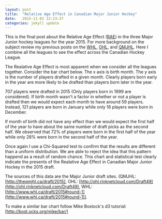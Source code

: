 ```yaml
---
layout: post
title:  "Relative Age Effect in Canadian Major Junior Hockey"
date:   2015-11-02 12:23:37
categories: jekyll update
---
```

<style>

.bar {
  fill: steelblue;
}

.bar:hover {
	fill: brown;
}

.axis {
	font: 10px sans-serif;
}

.axis path,
.axis line {
	fill: none;
	stroke: #000;
	shape-rendering: crispEdges;
}

.x.axis path {
	display: none;
}
.d3-tip {
	line-height: 1;
	font-weight: bold;
	padding: 10px;
	background: rgba(0,0,0,0.8);
	color: #fff;
	border-radius: 2px;
}

/* Creates a small triangle extender for the tooltip */
.d3-tip:after {
	box-sizing: border-box;
	display: inline;
	font-size: 8px;
	width = 100%;
	line-height: 1;
	color: rgba(0,0,0, 0.8);
	content: "\25BC";
	position: absolute;
	text-align: center;	
}

/* Style northward tooltips differently */
d3.-tip.n:after {
	margin: -1px 0 0 0;
	top: 100%;
	left: 0;
}
</style>

This is the final post about the Relative Age Effect ([RAE](https://en.wikipedia.org/wiki/Relative_age_effect)) in the three Major Junior hockey leagues for the year 2015.  For more background on the subject review my previous posts on the [WHL](http://whatsthersquared.com/jekyll/update/2015/05/13/WHL-Relative-Age-Effect-2015.html), [OHL](http://whatsthersquared.com/jekyll/update/2015/10/28/OHL-Relative-Age-Effect-2015.html), and [QMJHL](http://whatsthersquared.com/jekyll/update/2015/11/01/QMJHL-Relative-Age-Effect-2015.html).  Here I combine all the leagues to see the effect across the Canadian Hockey League.

The Realative Age Effect is most apparent when we consider all the leagues together. Consider the bar chart below. The x axis is birth month. The y axis is the number of players drafted in a given month. Clearly players born early in the year are more likely to be drafted than players born later in the year. 

<div id="example" font-size="40px"></div>

707 players were drafted in 2015 (Only players born in 1999 are considered).  If birth month wasn't a factor in whether or not a player is drafted then we would expect each month to have around 59 players. Instead, 121 players are born in January while only 16 players were born in December. 

If month of birth did not have any effect than we would expect the first half of the year to have about the same number of draft picks as the second half.  We observed that 72% of players were born in the first half of the year while only 28% were born in the second half of the year. 

Once again I use a Chi-Squared test to confirm that the results are different than a uniform distribution.  We are able to reject the idea that this pattern happend as a result of random chance.  This chart and statistical test clearly indicate the presents of the Realative Age Effect in Canadian Major Junior Hockey in the 2015 draft.

The sources of this data are the Major Junior draft sites. (QMJHL: [http://theqmjhl.ca/draft/2015], OHL: [http://ohl.rinknetcloud.com/Draft49](http://ohl.rinknetcloud.com/Draft49), WHL: [http://www.whl.ca/draft/2015#round-1](http://www.whl.ca/draft/2015#round-1)).  

To make a similar bar chart follow Mike Bostock's d3 tutorial: [http://bost.ocks.org/mike/bar/]


<script src="https://cdnjs.cloudflare.com/ajax/libs/d3/3.4.12/d3.js"></script>
<script src="http://labratrevenge.com/d3-tip/javascripts/d3.tip.v0.6.3.js"></script>
<script src="{{site.basurl}}/js/CMJ-Histogram-2015.js"></script>


[http://bost.ocks.org/mike/bar/]: http://bost.ocks.org/mike/bar/
[http://theqmjhl.ca/draft/2015]: http://theqmjhl.ca/draft/2015

